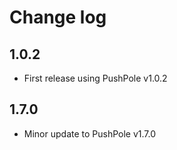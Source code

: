 # Change log

## 1.0.2

- First release using PushPole v1.0.2

## 1.7.0

- Minor update to PushPole v1.7.0